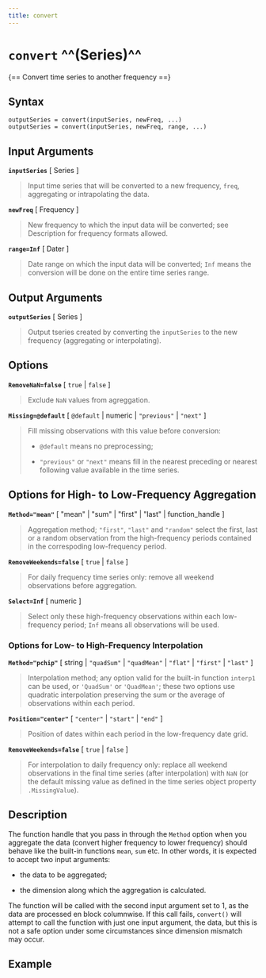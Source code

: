```yaml
---
title: convert
---
```


# `convert` ^^(Series)^^

{== Convert time series to another frequency ==}

    
## Syntax

    outputSeries = convert(inputSeries, newFreq, ...)
    outputSeries = convert(inputSeries, newFreq, range, ...)


## Input Arguments

__`inputSeries`__ [ Series ] 

> Input time series that will be converted to a new
> frequency, `freq`, aggregating or intrapolating the data.


__`newFreq`__ [ Frequency ]

> New frequency to which the input data will be converted; see Description
> for frequency formats allowed.


__`range=Inf`__ [ Dater ]

> Date range on which the input data will be converted; `Inf` means the
> conversion will be done on the entire time series range.


## Output Arguments

__`outputSeries`__ [ Series ]

> Output tseries created by converting the `inputSeries` to the new
> frequency (aggregating or interpolating).


## Options

__`RemoveNaN=false`__ [ `true` | `false` ]

> Exclude `NaN` values from agreggation.


__`Missing=@default`__ [ `@default` | numeric | `"previous"` | `"next"` ]

> Fill missing observations with this value before conversion:
> 
> * `@default` means no preprocessing;
> 
> * `"previous"` or `"next"` means fill in the nearest preceding or nearest
> following value available in the time series.


## Options for High- to Low-Frequency Aggregation

__`Method="mean"`__ [ "mean" | "sum" | "first" | "last" | function_handle ]

> Aggregation method; `"first"`, `"last"` and `"random"` select the
> first, last or a random observation from the high-frequency periods
> contained in the correspoding low-frequency period.


__`RemoveWeekends=false`__ [ `true` | `false` ]

> For daily frequency time series only: remove all weekend observations
> before aggregation.


__`Select=Inf`__ [ numeric ]

> Select only these high-frequency observations within each low-frequency
> period; `Inf` means all observations will be used.


### Options for Low- to High-Frequency Interpolation

__`Method="pchip"`__ [ string | `"quadSum"` | `"quadMean"` | `"flat"` | `"first"` | `"last"` ]

> Interpolation method; any option valid for the built-in function
> `interp1` can be used, or `'QuadSum'` or `'QuadMean'`; these two options
> use quadratic interpolation preserving the sum or the average of
> observations within each period.


__`Position="center"`__ [ `"center"` | `"start"` | `"end"` ] 

> Position of dates within each period in the low-frequency date grid.


__`RemoveWeekends=false`__ [ `true` | `false` ]

> For interpolation to daily frequency only: replace all weekend
> observations in the final time series (after interpolation) with `NaN`
> (or the default missing value as defined in the time series object
> property `.MissingValue`).


## Description

The function handle that you pass in through the `Method` option when you
aggregate the data (convert higher frequency to lower frequency) should
behave like the built-in functions `mean`, `sum` etc. In other words, it
is expected to accept two input arguments:

* the data to be aggregated;

* the dimension along which the aggregation is calculated.

The function will be called with the second input argument set to 1, as
the data are processed en block columnwise. If this call fails,
`convert()` will attempt to call the function with just one input
argument, the data, but this is not a safe option under some
circumstances since dimension mismatch may occur.


## Example

